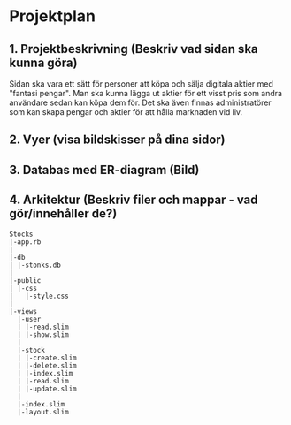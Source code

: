 # Projektplan

## 1. Projektbeskrivning (Beskriv vad sidan ska kunna göra)
Sidan ska vara ett sätt för personer att köpa och sälja digitala aktier med "fantasi pengar". Man ska kunna lägga ut aktier för ett visst pris som andra användare sedan kan köpa dem för. Det ska även finnas administratörer som kan skapa pengar och aktier för att hålla marknaden vid liv.

## 2. Vyer (visa bildskisser på dina sidor)
## 3. Databas med ER-diagram (Bild)
## 4. Arkitektur (Beskriv filer och mappar - vad gör/innehåller de?)
```
Stocks
|-app.rb
|
|-db
| |-stonks.db
|
|-public
| |-css
|   |-style.css
|
|-views
  |-user
  | |-read.slim
  | |-show.slim
  |
  |-stock
  | |-create.slim
  | |-delete.slim
  | |-index.slim
  | |-read.slim
  | |-update.slim
  |
  |-index.slim
  |-layout.slim
```
